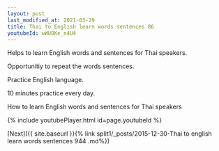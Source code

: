 ```yaml
---
layout: post
last_modified_at: 2021-03-29
title: Thai to English learn words sentences 86 
youtubeId: wWUOKe_n4U4
---
```

 
 
Helps to learn English words and sentences for Thai speakers.

Opportunitiy to repeat the words sentences. 

Practice English language. 
 
10 minutes practice every day. 
 
How to learn English words and sentences for Thai speakers 
 
{% include youtubePlayer.html id=page.youtubeId %}
 
 
[Next]({{ site.baseurl }}{% link  split1/_posts/2015-12-30-Thai to english learn words sentences 944 .md%})
 

